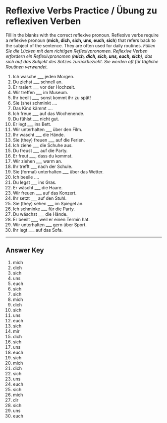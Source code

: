# Reflexive Verbs Practice / Übung zu reflexiven Verben

Fill in the blanks with the correct reflexive pronoun. Reflexive verbs require a reflexive pronoun
(**mich, dich, sich, uns, euch, sich**) that refers back to the subject of the sentence. They are often used
for daily routines.
*Füllen Sie die Lücken mit dem richtigen Reflexivpronomen. Reflexive Verben erfordern ein Reflexivpronomen
(**mich, dich, sich, uns, euch, sich**), das sich auf das Subjekt des Satzes zurückbezieht. Sie werden oft
für tägliche Routinen verwendet.*

1. Ich wasche ___ jeden Morgen.
2. Du ziehst ___ schnell an.
3. Er rasiert ___ vor der Hochzeit.
4. Wir treffen ___ im Museum.
5. Ihr beeilt ___, sonst kommt ihr zu spät!
6. Sie (she) schminkt ....
7. Das Kind kämmt ....
8. Ich freue ___ auf das Wochenende.
9. Du fühlst ___ nicht gut.
10. Er legt ___ ins Bett.
11. Wir unterhalten ___ über den Film.
12. Ihr wascht ___ die Hände.
13. Sie (they) freuen ___ auf die Ferien.
14. Ich ziehe ___ die Schuhe aus.
15. Du freust ___ auf die Party.
16. Er freut ___, dass du kommst.
17. Wir ziehen ___ warm an.
18. Ihr trefft ___ nach der Schule.
19. Sie (formal) unterhalten ___ über das Wetter.
20. Ich beeile ....
21. Du legst ___ ins Gras.
22. Er wäscht ___ die Haare.
23. Wir freuen ___ auf das Konzert.
24. Ihr setzt ___ auf den Stuhl.
25. Sie (they) sehen ___ im Spiegel an.
26. Ich schminke ___ für die Party.
27. Du wäschst ___ die Hände.
28. Er beeilt ___, weil er einen Termin hat.
29. Wir unterhalten ___ gern über Sport.
30. Ihr legt ___ auf das Sofa.

---

## Answer Key

1. mich
2. dich
3. sich
4. uns
5. euch
6. sich
7. sich
8. mich
9. dich
10. sich
11. uns
12. euch
13. sich
14. mir
15. dich
16. sich
17. uns
18. euch
19. sich
20. mich
21. dich
22. sich
23. uns
24. euch
25. sich
26. mich
27. dir
28. sich
29. uns
30. euch

